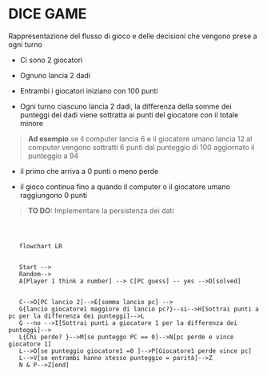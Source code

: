 # DICE GAME

Rappresentazione del flusso di gioco e delle decisioni che vengono prese a ogni turno

- Ci sono 2 giocatori

- Ognuno lancia 2 dadi

- Entrambi i giocatori iniziano con 100 punti

- Ogni turno ciascuno lancia 2 dadi, la differenza della somme dei punteggi dei dadi viene sottratta ai punti del giocatore con il totale minore

> **Ad esempio** se il computer lancia 6 e il giocatore umano lancia 12 al computer vengono sottratti 6 punti dal punteggio di 100 aggiornato il punteggio a 94

- il primo che arriva a 0 punti o meno perde

- il gioco continua fino a quando il computer o il giocatore umano raggiungono 0 punti

> **TO DO:**  Implementare la persistenza dei dati 


```mermaid



   flowchart LR


   Start -->
   Random-->
   A[Player 1 think a number] --> C[PC guess] -- yes -->D[solved]

   
   C-->D[PC lancio 2]-->E[somma lancio pc] -->
   G{lancio giocatore1 maggiore di lancio pc?}--si-->H[Sottrai punti a pc per la differenza dei punteggi]-->L
   G --no -->I[Sottrai punti a giocatore 1 per la differenza dei punteggi]-->
   L{Chi perde? }-->M[se punteggo PC == 0]-->N[pc perde e vince giocatore 1]
   L-->O[se punteggio giocatore1 =0 ]-->P[Giocatore1 perde vince pc]
   L-->V[se entrambi hanno stesso punteggio = parità]-->Z
   N & P-->Z[end]






```


